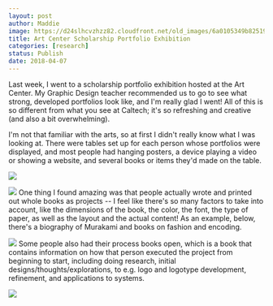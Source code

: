 ```yaml
---
layout: post
author: Maddie
image: https://d24slhcvzhzz82.cloudfront.net/old_images/6a0105349b8251970b01bb09ff88e0970d-500wi.jpg
title: Art Center Scholarship Portfolio Exhibition
categories: [research]
status: Publish
date: 2018-04-07
---
```



Last week, I went to a scholarship portfolio exhibition hosted at the Art Center. My Graphic Design teacher recommended us to go to see what strong, developed portfolios look like, and I'm really glad I went! All of this is so different from what you see at Caltech; it's so refreshing and creative (and also a bit overwhelming).

I'm not that familiar with the arts, so at first I didn't really know what I was looking at. There were tables set up for each person whose portfolios were displayed, and most people had hanging posters, a device playing a video or showing a website, and several books or items they'd made on the table.


![](https://d24slhcvzhzz82.cloudfront.net/old_images/6a0105349b8251970b01bb09ff88ed970d-500wi.jpg)


![](https://d24slhcvzhzz82.cloudfront.net/old_images/6a0105349b8251970b01bb09ff88da970d-500wi.jpg)
One thing I found amazing was that people actually wrote and printed out whole books as projects -- I feel like there's so many factors to take into account, like the dimensions of the book, the color, the font, the type of paper, as well as the layout and the actual content! As an example, below, there's a biography of Murakami and books on fashion and encoding.


![](https://d24slhcvzhzz82.cloudfront.net/old_images/caltech_as_it_happens/6a0105349b8251970b01bb09ff88d0970d.jpg)
Some people also had their process books open, which is a book that contains information on how that person executed the project from beginning to start, including doing research, initial designs/thoughts/explorations, to e.g. logo and logotype development, refinement, and applications to systems.


![](https://d24slhcvzhzz82.cloudfront.net/old_images/6a01b8d28f2857970c01bb09ff9ab8970d-pi.jpg)
